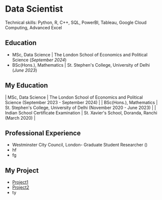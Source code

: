# Data Scientist
  Technical skills: Python, R, C++, SQL, PowerBI, Tableau, Google Cloud Computing, Advanced Excel

## Education
- MSc, Data Science	      | The London School of Economics and Political Science (_September 2024_)	 			        		
- BSc(Hons.), Mathematics | St. Stephen's College, University of Delhi (_June 2023_)

## My Education
| MSc, Data Science                     | The London School of Economics and Political Science (September 2023 - September 2024) |
| BSc(Hons.), Mathematics               | St. Stephen's College, University of Delhi (November 2020 - June 2023)               |
| Indian School Certificate Examination | St. Xavier's School, Doranda, Ranchi (March 2020)                               |


## Professional Experience
- Westminster City Council, London- Graduate Student Researcher ()
- hf
- fg

## My Project
- [Project1](./ST445_TheTeam%20(1).html)
- [Project2](./ST443.html)
- ty
